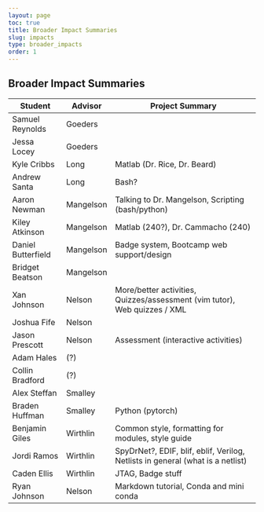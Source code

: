 ```yaml
---
layout: page
toc: true
title: Broader Impact Summaries
slug: impacts
type: broader_impacts
order: 1
---
```


## Broader Impact Summaries

| Student                 | Advisor             | Project Summary                                                                               
|-------------------------|---------------------|------------------------------------------------------------------------------------------   
| Samuel Reynolds         | Goeders             |          
| Jessa Locey             | Goeders             |
| Kyle Cribbs             | Long                | Matlab (Dr. Rice, Dr. Beard)
| Andrew Santa            | Long                | Bash?
| Aaron Newman            | Mangelson           | Talking to Dr. Mangelson, Scripting (bash/python)
| Kiley Atkinson          | Mangelson           | Matlab (240?), Dr. Cammacho (240)
| Daniel Butterfield      | Mangelson           | Badge system, Bootcamp web support/design
| Bridget Beatson         | Mangelson           |
| Xan Johnson             | Nelson              | More/better activities, Quizzes/assessment (vim tutor), Web quizzes / XML
| Joshua Fife             | Nelson              |
| Jason Prescott          | Nelson              | Assessment (interactive activities)
| Adam Hales              | (?)                 |
| Collin Bradford         | (?)                 |
| Alex Steffan            | Smalley             |
| Braden Huffman          | Smalley             | Python (pytorch)
| Benjamin Giles          | Wirthlin            | Common style, formatting for modules, style guide
| Jordi Ramos             | Wirthlin            | SpyDrNet?, EDIF, blif, eblif, Verilog, Netlists in general (what is a netlist)
| Caden Ellis             | Wirthlin            | JTAG, Badge stuff
| Ryan Johnson            | Nelson              | Markdown tutorial, Conda and mini conda


<!-- Samuel Reynolds (Goeders): ?
Jessa Locey (Goeders): away during May
Kyle Cribbs (Long:):
·     Matlab (Dr. Rice, Dr. Beard)
Andrew Santa (Long):
·     Bash?
Aaron Newman (Mangelson):
·     Talking to Dr. Mangelson
·     Scripting (bash/python)
Kiley Atkinson (Mangelson):
·     Matlab (240?)
·     Dr. Cammacho (240)
Daniel Butterfield (Mangelson):
·     Badge system
·     Bootcamp web support/design
Bridget Beatson (Mangelson):
Xan Johnson (Nelson):
·     More/better activities
·     Quizzes/assessment (vim tutor)
·     Web quizzes / XML
Joshua Fife (Nelson): ?
Jason Prescott (Nelson):
·     Assessment (interactive activities)
Adam Hales (?) : ?
Collin Bradford (?) : ?
Alex Steffan (Smalley): ?
Braden Huffman (Smalley): ?
·     Python (pytorch)
Benjamin Giles (Wirthlin):
·     Common style, formatting for modules, style guide
Jordi Ramos (Wirthlin):
·     SpyDrNet?, EDIF, blif, eblif, Verilog, Netlists in general (what is a netlist)
Caden Ellis (Wirthlin):
·     JTAG
·     Badge stuff
Ryan Johnson (Nelson) ** not on list
·     Markdown tutorial
·     Conda and mini conda
Joshua Fife (Nelson): ** Not on list
·     YouTube recordings of bootcamp -->
